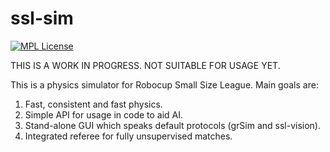 ssl-sim
=======

[![MPL License](https://img.shields.io/badge/license-MPL-blue.svg)](https://www.mozilla.org/MPL/2.0/)

THIS IS A WORK IN PROGRESS. NOT SUITABLE FOR USAGE YET.

This is a physics simulator for Robocup Small Size League.
Main goals are:

1. Fast, consistent and fast physics.
2. Simple API for usage in code to aid AI.
3. Stand-alone GUI which speaks default protocols (grSim and ssl-vision).
4. Integrated referee for fully unsupervised matches.
